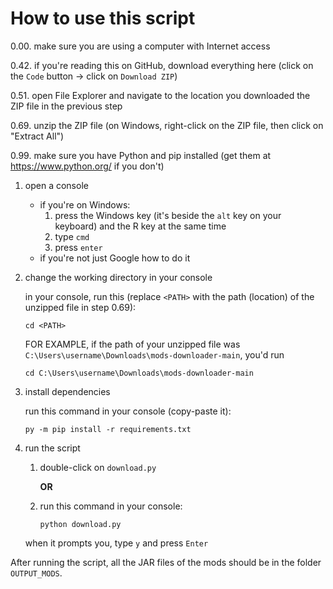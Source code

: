 # How to use this script

0.00. make sure you are using a computer with Internet access

0.42. if you're reading this on GitHub, download everything here (click on the `Code` button -> click on `Download ZIP`)

0.51. open File Explorer and navigate to the location you downloaded the ZIP file in the previous step

0.69. unzip the ZIP file (on Windows, right-click on the ZIP file, then click on "Extract All")

0.99. make sure you have Python and pip installed (get them at https://www.python.org/ if you don't)

1. open a console
    
    - if you're on Windows:
        1) press the Windows key (it's beside the `alt` key on your keyboard) and the R key at the same time
        2) type `cmd`
        3) press `enter`
    - if you're not just Google how to do it

2. change the working directory in your console

    in your console, run this (replace `<PATH>` with the path (location) of the unzipped file in step 0.69):
    ```
    cd <PATH>
    ```

    FOR EXAMPLE, if the path of your unzipped file was `C:\Users\username\Downloads\mods-downloader-main`, you'd run
    ```
    cd C:\Users\username\Downloads\mods-downloader-main
    ```

3. install dependencies

    run this command in your console (copy-paste it):
    ```
    py -m pip install -r requirements.txt
    ```

4. run the script

    1) double-click on `download.py`

        **OR**

    2) run this command in your console:

        ```
        python download.py
        ```
    
    when it prompts you, type `y` and press `Enter`

After running the script, all the JAR files of the mods should be in the folder `OUTPUT_MODS`.